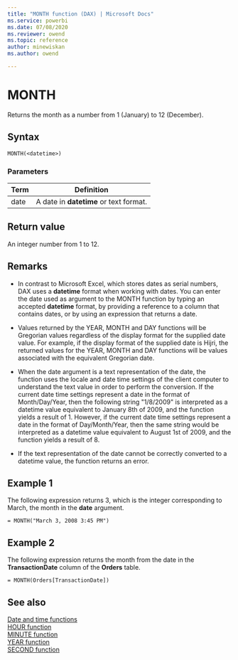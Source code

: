 ```yaml
---
title: "MONTH function (DAX) | Microsoft Docs"
ms.service: powerbi 
ms.date: 07/08/2020
ms.reviewer: owend
ms.topic: reference
author: minewiskan
ms.author: owend

---
```

# MONTH

Returns the month as a number from 1 (January) to 12 (December).  
  
## Syntax  
  
```dax
MONTH(<datetime>)  
```
  
### Parameters  
  
|Term|Definition|  
|--------|--------------|  
|date|A date in **datetime** or text format.|  
  
## Return value

An integer number from 1 to 12.  
  
## Remarks

- In contrast to Microsoft Excel, which stores dates as serial numbers, DAX uses a **datetime** format when working with dates. You can enter the date used as argument to the MONTH function by typing an accepted **datetime** format, by providing a reference to a column that contains dates, or by using an expression that returns a date.  
  
- Values returned by the YEAR, MONTH and DAY functions will be Gregorian values regardless of the display format for the supplied date value. For example, if the display format of the supplied date is Hijri, the returned values for the YEAR, MONTH and DAY functions will be values associated with the equivalent Gregorian date.  
  
- When the date argument is a text representation of the date, the function uses the locale and date time settings of the client computer to understand the text value in order to perform the conversion. If the current date time settings represent a date in the format of Month/Day/Year, then the following string "1/8/2009" is interpreted as a datetime value equivalent to January 8th of 2009, and the function yields a result of 1. However, if the current date time settings represent a date in the format of Day/Month/Year, then the same string would be interpreted as a datetime value equivalent to August 1st of 2009, and the function yields a result of 8.  
  
- If the text representation of the date cannot be correctly converted to a datetime value, the function returns an error.  
  
## Example 1

The following expression returns 3, which is the integer corresponding to March, the month in the **date** argument.  
  
```dax
= MONTH("March 3, 2008 3:45 PM")  
```
  
## Example 2

The following expression returns the month from the date in the **TransactionDate** column of the **Orders** table.  
  
```dax
= MONTH(Orders[TransactionDate])  
```
  
## See also

[Date and time functions](date-and-time-functions-dax.md)  
[HOUR function](hour-function-dax.md)  
[MINUTE function](minute-function-dax.md)  
[YEAR function](year-function-dax.md)  
[SECOND function](second-function-dax.md)  
